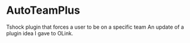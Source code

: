 # AutoTeamPlus
Tshock plugin that forces a user to be on a specific team
An update of a plugin idea I gave to OLink.
